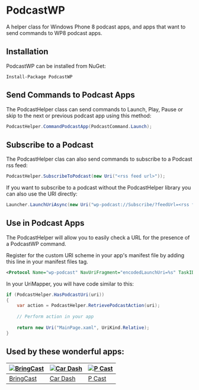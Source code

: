 PodcastWP
=========

A helper class for Windows Phone 8 podcast apps, and apps that want to send commands to WP8 podcast apps.

## Installation ##
PodcastWP can be installed from NuGet:

```
Install-Package PodcastWP
```

## Send Commands to Podcast Apps ##
The PodcastHelper class can send commands to Launch, Play, Pause or skip to the next or previous podcast app using this method:

```c#
PodcastHelper.CommandPodcastApp(PodcastCommand.Launch);
```

## Subscribe to a Podcast ##
The PodcastHelper clas can also send commands to subscribe to a Podcast rss feed:
```c#
PodcastHelper.SubscribeToPodcast(new Uri("<rss feed url>"));
```
If you want to subscribe to a podcast without the PodcastHelper library you can also use the URI directly:
```c#
Launcher.LaunchUriAsync(new Uri("wp-podcast://Subscribe/?feedUrl=<rss feed url>"));
```

## Use in Podcast Apps ##
The PodcastHelper will allow you to easily check a URL for the presence of a PodcastWP command.

Register for the custom URI scheme in your app's manifest file by adding this line in your manifest files <Extensions> tag.
```xml
<Protocol Name="wp-podcast" NavUriFragment="encodedLaunchUri=%s" TaskID="_default" />
```

In your UriMapper, you will have code similar to this:

```c#
if (PodcastHelper.HasPodcastUri(uri))
{
	var action = PodcastHelper.RetrievePodcastAction(uri);
	
	// Perform action in your app
	
	return new Uri("MainPage.xaml", UriKind.Relative);
}
```

## Used by these wonderful apps:

[![BringCast](http://cdn.marketplaceimages.windowsphone.com/v8/images/ab0bf9d4-a999-46dd-b0ad-f68ea2f94407?imageType=ws_icon_tiny)](http://www.windowsphone.com/s?appid=e5abef38-d413-e011-9264-00237de2db9e) | [![Car Dash](http://cdn.marketplaceimages.windowsphone.com/v8/images/cae4e4ab-9c6b-4c79-853a-b826f61e8c89?imageType=ws_icon_tiny)](http://www.windowsphone.com/s?appid=5c8c34e1-34c4-4e3e-87b5-bbb7d4a8c652) | [![P Cast](http://cdn.marketplaceimages.windowsphone.com/v8/images/54d503f3-4444-4522-a199-e54268995037?imageType=ws_icon_tiny)](http://www.windowsphone.com/s?appid=4ddd2958-3a58-491f-963e-3a19dd205b1c) |
|---|---|---|
| [BringCast](http://www.windowsphone.com/s?appid=e5abef38-d413-e011-9264-00237de2db9e) | [Car Dash](http://www.windowsphone.com/s?appid=5c8c34e1-34c4-4e3e-87b5-bbb7d4a8c652) | [P Cast](http://www.windowsphone.com/s?appid=4ddd2958-3a58-491f-963e-3a19dd205b1c)

